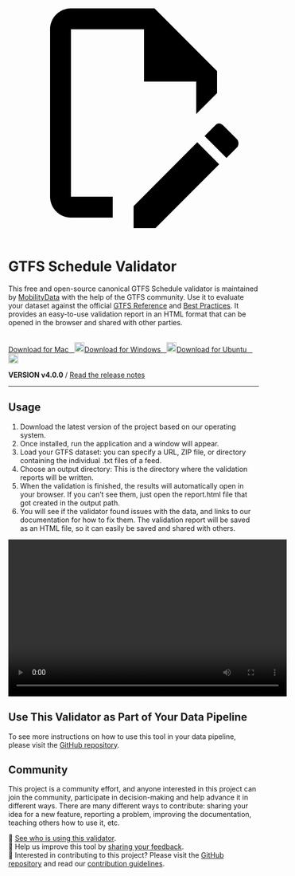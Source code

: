 <a class="pencil-link" href="" title="Edit this page" target="_blank">
    <svg class="pencil" xmlns="http://www.w3.org/2000/svg" viewBox="0 0 24 24"><path d="M10 20H6V4h7v5h5v3.1l2-2V8l-6-6H6c-1.1 0-2 .9-2 2v16c0 1.1.9 2 2 2h4v-2m10.2-7c.1 0 .3.1.4.2l1.3 1.3c.2.2.2.6 0 .8l-1 1-2.1-2.1 1-1c.1-.1.2-.2.4-.2m0 3.9L14.1 23H12v-2.1l6.1-6.1 2.1 2.1Z"></path></svg>
  </a>

# GTFS Schedule Validator

This free and open-source canonical GTFS Schedule validator is maintained by [MobilityData](https://mobilitydata.org) with the help of the GTFS community. Use it to evaluate your dataset against the official [GTFS Reference](reference.md) and [Best Practices](best-practices.md). It provides an easy-to-use validation report in an HTML format that can be opened in the browser and shared with other parties.

<!-- <img class="center" src="../../assets/validator_animation.gif" width="150"> -->
<br>

<div class="usage-buttons">
    <a class="button" href="https://share.mobilitydata.org/validator-installer-mac">Download for Mac &nbsp;&nbsp;<img class="icon" src="../../assets/apple.svg" width="20"/></a><a class="button" href="https://share.mobilitydata.org/validator-installer-windows">Download for Windows &nbsp;&nbsp;<img class="icon" src="../../assets/windows.svg" width="20"/></a><a class="button" href="https://share.mobilitydata.org/validator-installer-ubuntu">Download for Ubuntu &nbsp;&nbsp;<img class="icon" src="../../assets/ubuntu.svg" width="20"/></a>
</div>

**VERSION v4.0.0** / [Read the release notes](https://github.com/MobilityData/gtfs-validator/releases/latest)

<hr>

## Usage

<div class="usage">
    <div class="usage-list">
        <ol>
            <li>Download the latest version of the project based on our operating system.</li>
            <li>Once installed, run the application and a window will appear.</li>
            <li>Load your GTFS dataset: you can specify a URL, ZIP file, or directory containing the individual .txt files of a feed.</li>
            <li>Choose an output directory: This is the directory where the validation reports will be written.</li>
            <li>When the validation is finished, the results will automatically open in your browser. If you can’t see them, just open the report.html file that got created in the output path.</li>
            <li>You will see if the validator found issues with the data, and links to our documentation for how to fix them. The validation report will be saved as an HTML file, so it can easily be saved and shared with others.</li>
        </ol>
    </div>
    <div class="usage-video">
        <video class="center" width="560" height="315" controls>
            <source src="../../assets/validator_demo_large.mp4" type="video/mp4">
        </video>
    </div>
</div>

## Use This Validator as Part of Your Data Pipeline

To see more instructions on how to use this tool in your data pipeline, please visit the [GitHub repository](https://github.com/MobilityData/gtfs-validator).

## Community

This project is a community effort, and anyone interested in this project can join the community, participate in decision-making and help advance it in different ways. There are many different ways to contribute: sharing your idea for a new feature, reporting a problem, improving the documentation, teaching others how to use it, etc.

👀  [See who is using this validator](https://github.com/MobilityData/gtfs-validator/wiki/Organizations-using-this-GTFS-Validator).  
💬  Help us improve this tool by [sharing your feedback](https://forms.gle/bWrXGDCUqrGfRYCs8).  
🤝  Interested in contributing to this project? Please visit the [GitHub repository](https://github.com/MobilityData/gtfs-validator) and read our [contribution guidelines](https://github.com/MobilityData/gtfs-validator/blob/master/docs/CONTRIBUTING.md).
